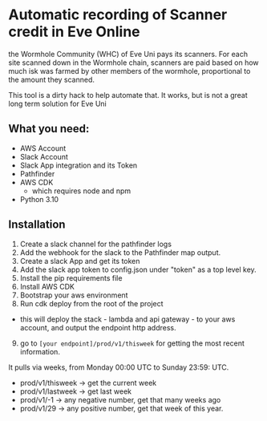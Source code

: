 # Automatic recording of Scanner credit in Eve Online

the Wormhole Community (WHC) of Eve Uni pays its scanners. For each site scanned down in the Wormhole chain, scanners are paid based on how much isk was farmed by other members of the wormhole, proportional to the amount they scanned.

This tool is a dirty hack to help automate that. It works, but is not a great long term solution for Eve Uni

## What you need:

* AWS Account
* Slack Account
* Slack App integration and its Token
* Pathfinder
* AWS CDK
  * which requires node and npm
* Python 3.10

## Installation

1. Create a slack channel for the pathfinder logs
2. Add the webhook for the slack to the Pathfinder map output.
3. Create a slack App and get its token
4. Add the slack app token to config.json under "token" as a top level key.
5. Install the pip requirements file
6. Install AWS CDK
7. Bootstrap your aws environment
8. Run cdk deploy from the root of the project
  * this will deploy the stack - lambda and api gateway - to your aws account, and output the endpoint http address. 
9. go to  `[your endpoint]/prod/v1/thisweek` for getting the most recent information. 

It pulls via weeks, from Monday 00:00 UTC to Sunday 23:59: UTC.

- prod/v1/thisweek -> get the current week
- prod/v1/lastweek -> get last week
- prod/v1/-1 -> any negative number, get that many weeks ago
- prod/v1/29 -> any positive number, get that week of this year. 